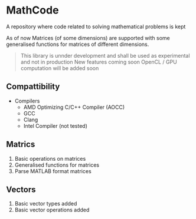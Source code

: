 # MathCode

A repository where code related to solving mathematical problems is kept 

As of now Matrices (of some dimensions) are supported with some generalised functions for matrices of different dimensions.

> This library is unnder development and shall be used as experimental and not in production
> New features coming soon
> OpenCL / GPU computation will be added soon

## Compattibility
- Compilers
  - AMD Optimizing C/C++ Compiler (AOCC)
  - GCC
  - Clang
  - Intel Compiler (not tested) 

## Matrics
1. Basic operations on matrices
2. Generalised functions for matrices
3. Parse MATLAB format matrices

## Vectors
1. Basic vector types added
2. Basic vector operations added
